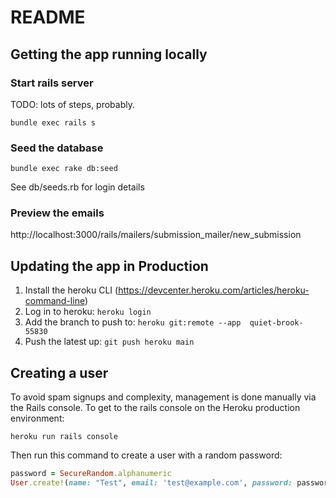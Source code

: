 # README

## Getting the app running locally

### Start rails server

TODO: lots of steps, probably.

`bundle exec rails s`

### Seed the database

`bundle exec rake db:seed`

See db/seeds.rb for login details

### Preview the emails
http://localhost:3000/rails/mailers/submission_mailer/new_submission

## Updating the app in Production

1. Install the heroku CLI (https://devcenter.heroku.com/articles/heroku-command-line)
2. Log in to heroku: `heroku login`
3. Add the branch to push to: `heroku git:remote --app  quiet-brook-55830`
4. Push the latest up: `git push heroku main`

## Creating a user

To avoid spam signups and complexity, management is done manually via the Rails console.
To get to the rails console on the Heroku production environment:

`heroku run rails console`

Then run this command to create a user with a random password:

```ruby
password = SecureRandom.alphanumeric
User.create!(name: "Test", email: 'test@example.com', password: password, password_confirmation: password)
```